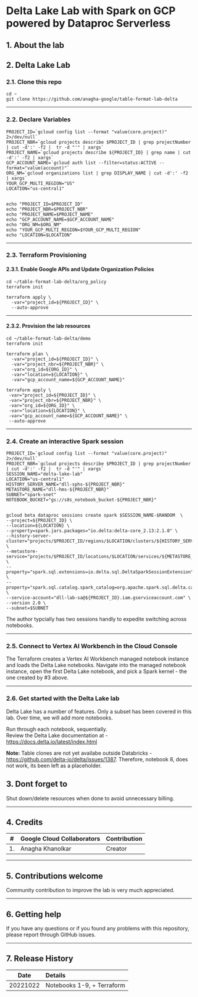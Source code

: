 # Delta Lake Lab with Spark on GCP powered by Dataproc Serverless 

## 1. About the lab



## 2. Delta Lake Lab

### 2.1. Clone this repo

```
cd ~
git clone https://github.com/anagha-google/table-format-lab-delta
```

<hr>

### 2.2. Declare Variables

```
PROJECT_ID=`gcloud config list --format "value(core.project)" 2>/dev/null`
PROJECT_NBR=`gcloud projects describe $PROJECT_ID | grep projectNumber | cut -d':' -f2 |  tr -d "'" | xargs`
PROJECT_NAME=`gcloud projects describe ${PROJECT_ID} | grep name | cut -d':' -f2 | xargs`
GCP_ACCOUNT_NAME=`gcloud auth list --filter=status:ACTIVE --format="value(account)"`
ORG_NM=`gcloud organizations list | grep DISPLAY_NAME | cut -d':' -f2 | xargs`
YOUR_GCP_MULTI_REGION="US"
LOCATION="us-central1"


echo "PROJECT_ID=$PROJECT_ID"
echo "PROJECT_NBR=$PROJECT_NBR"
echo "PROJECT_NAME=$PROJECT_NAME"
echo "GCP_ACCOUNT_NAME=$GCP_ACCOUNT_NAME"
echo "ORG_NM=$ORG_NM"
echo "YOUR_GCP_MULTI_REGION=$YOUR_GCP_MULTI_REGION"
echo "LOCATION=$LOCATION"
```

<hr>

### 2.3. Terraform Provisioning

#### 2.3.1. Enable Google APIs and Update Organization Policies

```
cd ~/table-format-lab-delta/org_policy
terraform init
```

```
terraform apply \
  -var="project_id=${PROJECT_ID}" \
  --auto-approve
```

<hr>

#### 2.3.2. Provision the lab resources

```
cd ~/table-format-lab-delta/demo
terraform init
```

```
terraform plan \
  -var="project_id=${PROJECT_ID}" \
  -var="project_nbr=${PROJECT_NBR}" \
  -var="org_id=${ORG_ID}" \
  -var="location=${LOCATION}" \
  -var="gcp_account_name=${GCP_ACCOUNT_NAME}"
 ```
 
 ```
terraform apply \
  -var="project_id=${PROJECT_ID}" \
  -var="project_nbr=${PROJECT_NBR}" \
  -var="org_id=${ORG_ID}" \
  -var="location=${LOCATION}" \
  -var="gcp_account_name=${GCP_ACCOUNT_NAME}" \
  --auto-approve
 ```

<hr>

### 2.4. Create an interactive Spark session

```
PROJECT_ID=`gcloud config list --format "value(core.project)" 2>/dev/null`
PROJECT_NBR=`gcloud projects describe $PROJECT_ID | grep projectNumber | cut -d':' -f2 |  tr -d "'" | xargs`
SESSION_NAME="delta-lake-lab"
LOCATION="us-central1"
HISTORY_SERVER_NAME="dll-sphs-${PROJECT_NBR}"
METASTORE_NAME="dll-hms-${PROJECT_NBR}"
SUBNET="spark-snet"
NOTEBOOK_BUCKET="gs://s8s_notebook_bucket-${PROJECT_NBR}"


gcloud beta dataproc sessions create spark $SESSION_NAME-$RANDOM  \
--project=${PROJECT_ID} \
--location=${LOCATION} \
--property=spark.jars.packages="io.delta:delta-core_2.13:2.1.0" \
--history-server-cluster="projects/$PROJECT_ID/regions/$LOCATION/clusters/${HISTORY_SERVER_NAME}" \
--metastore-service="projects/$PROJECT_ID/locations/$LOCATION/services/${METASTORE_NAME}" \
--property="spark.sql.extensions=io.delta.sql.DeltaSparkSessionExtension" \
--property="spark.sql.catalog.spark_catalog=org.apache.spark.sql.delta.catalog.DeltaCatalog" \
--service-account="dll-lab-sa@${PROJECT_ID}.iam.gserviceaccount.com" \
--version 2.0 \
--subnet=$SUBNET 

```
The author typcially has two sessions handly to expedite switching across notebooks.

<hr>

### 2.5. Connect to Vertex AI Workbench in the Cloud Console

The Terraform creates a Vertex AI Workbench managed notebook instance and loads the Delta Lake notebooks.
Navigate into the managed notebook instance, open the first Delta Lake notebook, and pick a Spark kernel - the one created by #3 above.

<hr>

### 2.6. Get started with the Delta Lake lab

Delta Lake has a number of features. Only a subset has been covered in this lab. Over time, we will add more notebooks.<br>

Run through each notebook, sequentially.<br>
Review the Delta Lake documentation at - <br>
https://docs.delta.io/latest/index.html <br>

**Note:** Table clones are not yet availabe outside Databricks - https://github.com/delta-io/delta/issues/1387. Therefore, notebook 8, does not work, its been left as a placeholder.

## 3. Dont forget to 
Shut down/delete resources when done to avoid unnecessary billing.

<hr>

## 4. Credits
| # | Google Cloud Collaborators | Contribution  | 
| -- | :--- | :--- |
| 1. | Anagha Khanolkar | Creator |

<hr>

## 5. Contributions welcome
Community contribution to improve the lab is very much appreciated. <br>

<hr>

## 6. Getting help
If you have any questions or if you found any problems with this repository, please report through GitHub issues.

<hr>

## 7. Release History

| Date | Details | 
| -- | :--- | 
| 20221022 |  Notebooks 1-9, + Terraform |

